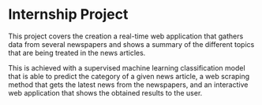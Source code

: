 # Internship Project

This project covers the creation a real-time web application that gathers data from several newspapers and shows a summary of the different topics that are being treated in the news articles.

This is achieved with a supervised machine learning classification model that is able to predict the category of a given news article, a web scraping method that gets the latest news from the newspapers, and an interactive web application that shows the obtained results to the user.
